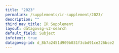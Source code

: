 ```yaml
---
title: "2023"
permalink: /supplements/ir-supplement/2023/
description: ""
third_nav_title: IR Supplement
layout: datagovsg-v2-search
default_field: Subject
infotext: true
datagovsg-id: d_8b7a2451d909b031f3cbd91ce226bce2
---
```


